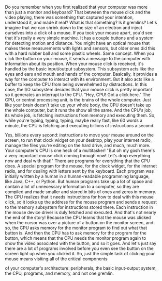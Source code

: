 
Do you remember when you first realized
that your computer was more
than just a monitor and keyboard?
That between the mouse click
and the video playing,
there was something
that captured your intention,
understood it,
and made it real?
What is that something?
Is it gremlins?
Let&#39;s imagine that we can shrink down
to the size of an electron
and inject ourselves
into a click of a mouse.
If you took your mouse apart,
you&#39;d see that it&#39;s really
a very simple machine.
It has a couple buttons
and a system for detecting
motion and distance.
You might have an optical mouse
that makes these measurements
with lights and sensors,
but older ones did this
with a hard rubber ball
and some plastic wheels.
Same concept.
When you click the button on your mouse,
it sends a message to the computer
with information about its position.
When your mouse click is received,
it&#39;s handled by the basic
input/output subsystem.
This subsystem acts like the eyes and ears
and mouth and hands of the computer.
Basically, it provides
a way for the computer
to interact with its environment.
But it also acts like a buffer
to keep the CPU from being
overwhelmed by distractions.
In this case, the I/O subsystem decides
that your mouse click is pretty important
so it generates an interrupt to the CPU.
&quot;Hey, CPU! Got a click here.&quot;
The CPU, or central processing unit,
is the brains of the whole computer.
Just like your brain doesn&#39;t
take up your whole body,
the CPU doesn&#39;t take
up the whole computer,
but it runs the show all the same.
And the CPU&#39;s job, its whole job,
is fetching instructions from memory
and executing them.
So, while you&#39;re typing, typing, typing,
maybe really fast,
like 60 words a minute,
the CPU is fetching and executing
billions of instructions a second.

Yes, billions every second:
instructions to move your mouse
around on the screen,
to run that clock widget on your desktop,
play your internet radio,
manage the files you&#39;re
editing on the hard drive,
and much, much more.
Your computer&#39;s CPU
is one heck of a multitasker!
&quot;But oh my gosh
there&#39;s a very important mouse click
coming through now!
Let&#39;s drop everything now
and deal with that!&quot;
There are programs for everything
that the CPU does.
A special program for the mouse,
for the clock widget,
for the internet radio,
and for dealing with letters
sent by the keyboard.
Each program was initially
written by a human
in a human-readable programming language,
like Java,
C++,
or Python.
But human programs take up a lot of space
and contain a lot of unnecessary
information to a computer,
so they are compiled and made smaller
and stored in bits of ones
and zeros in memory.
The CPU realizes that it
needs instructions
for how to deal with this mouse click,
so it looks up the address
for the mouse program
and sends a request
to the memory subsystem
for instructions stored there.
Each instruction
in the mouse device driver
is duly fetched and executed.
And that&#39;s not nearly
the end of the story!
Because the CPU learns
that the mouse was clicked
when the cursor was over a picture
of a button on the monitor screen,
and so, the CPU asks memory
for the monitor program
to find out what that button is.
And then the CPU has to ask memory
for the program for the button,
which means that the CPU needs
the monitor program again
to show the video
associated with the button,
and so it goes.
And let&#39;s just say there
are a lot of programs involved
before you even see
the button on the screen
light up when you clicked it.
So, just the simple task
of clicking your mouse
means visiting
all of the critical components

of your computer&#39;s architecture:
peripherals,
the basic input-output system,
the CPU,
programs,
and memory,
and not one gremlin.
